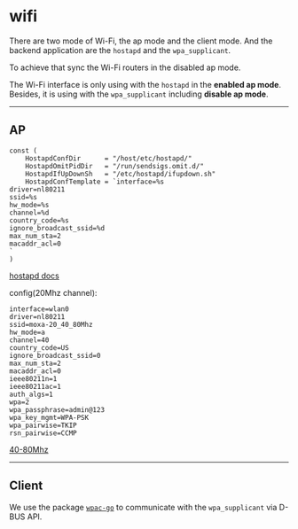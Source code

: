 # wifi

There are two mode of Wi-Fi, the ap mode and the client mode. And the backend application are the `hostapd` and the `wpa_supplicant`.

To achieve that sync the Wi-Fi routers in the disabled ap mode.

The Wi-Fi interface is only using with the `hostapd` in the **enabled ap mode**.
Besides, it is using with the `wpa_supplicant` including **disable ap mode**.

---

## AP

```[go]
const (
	HostapdConfDir      = "/host/etc/hostapd/"
	HostapdOmitPidDir   = "/run/sendsigs.omit.d/"
	HostapdIfUpDownSh   = "/etc/hostapd/ifupdown.sh"
	HostapdConfTemplate = `interface=%s
driver=nl80211
ssid=%s
hw_mode=%s
channel=%d
country_code=%s
ignore_broadcast_ssid=%d
max_num_sta=2
macaddr_acl=0
`
)
```

[hostapd docs](https://w1.fi/cgit/hostap/plain/hostapd/hostapd.conf)



config(20Mhz channel):

```[bash]
interface=wlan0
driver=nl80211
ssid=moxa-20_40_80Mhz
hw_mode=a
channel=40
country_code=US
ignore_broadcast_ssid=0
max_num_sta=2
macaddr_acl=0
ieee80211n=1
ieee80211ac=1
auth_algs=1
wpa=2
wpa_passphrase=admin@123
wpa_key_mgmt=WPA-PSK
wpa_pairwise=TKIP
rsn_pairwise=CCMP
```

[40-80Mhz](https://www.notion.so/isd/Wi-Fi-AP-hostapd-20-40-80Mhz-channels-72e03c33664547d98ff37c641196e241)

---
## Client

We use the package [`wpac-go`](https://gitlab.com/moxa/ibg/software/platform/thingspro/wpac-go/-/tree/master) to communicate with the `wpa_supplicant` via D-BUS API.